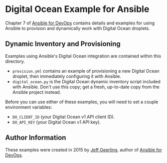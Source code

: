 # Digital Ocean Example for Ansible

Chapter 7 of [Ansible for DevOps](http://ansiblefordevops.com/) contains details and examples for using Ansible to provision and dynamically work with Digital Ocean droplets.

## Dynamic Inventory and Provisioning

Examples using Ansible's Digital Ocean integration are contained within this directory.

  - `provision.yml` contains an example of provisioning a new Digital Ocean droplet, then immediately configuring it with Ansible.
  - `digital_ocean.py` is the Digital Ocean dynamic inventory script included with Ansible. Don't use this copy; get a fresh, up-to-date copy from the Ansible project instead.

Before you can use either of these examples, you will need to set a couple environment variables:

  - `DO_CLIENT_ID` (your Digital Ocean v1 API client ID).
  - `DO_API_KEY` (your Digital Ocean v1 API key).

## Author Information

These examples were created in 2015 by [Jeff Geerling](http://jeffgeerling.com/), author of [Ansible for DevOps](http://ansiblefordevops.com/).
